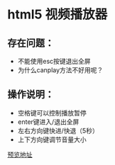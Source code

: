 # html5 视频播放器
## 存在问题：
- 不能使用esc按键退出全屏
- 为什么canplay方法不好用呢？

## 操作说明：
- 空格键可以控制播放暂停
- enter键进入/退出全屏
- 左右方向键快进/快退（5秒）
- 上下方向键调节音量大小

[预览地址](https://etimelee.github.io/player/index.html)
